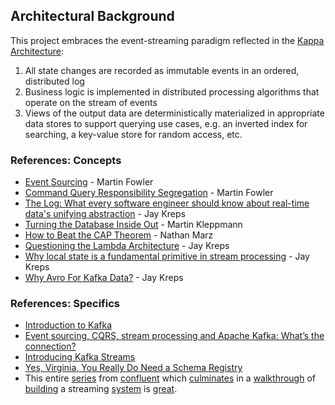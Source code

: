 ## Architectural Background

This project embraces the event-streaming paradigm reflected in the [Kappa Architecture](www.kappa-architecture.com):

1. All state changes are recorded as immutable events in an ordered, distributed log
1. Business logic is implemented in distributed processing algorithms that operate on the stream of events
1. Views of the output data are deterministically materialized in appropriate data stores to support querying use cases,
e.g. an inverted index for searching, a key-value store for random access, etc.

### References: Concepts

- [Event Sourcing](https://martinfowler.com/eaaDev/EventSourcing.html) - Martin Fowler
- [Command Query Responsibility Segregation](https://martinfowler.com/bliki/CQRS.html) - Martin Fowler
- [The Log: What every software engineer should know about real-time data's unifying abstraction](https://engineering.linkedin.com/distributed-systems/log-what-every-software-engineer-should-know-about-real-time-datas-unifying) - Jay Kreps
- [Turning the Database Inside Out](https://www.youtube.com/watch?v=fU9hR3kiOK0) - Martin Kleppmann
- [How to Beat the CAP Theorem](http://nathanmarz.com/blog/how-to-beat-the-cap-theorem.html) - Nathan Marz
- [Questioning the Lambda Architecture](https://www.oreilly.com/ideas/questioning-the-lambda-architecture) - Jay Kreps
- [Why local state is a fundamental primitive in stream processing](https://www.oreilly.com/ideas/why-local-state-is-a-fundamental-primitive-in-stream-processing) - Jay Kreps
- [Why Avro For Kafka Data?](https://www.confluent.io/blog/avro-kafka-data/) - Jay Kreps

### References: Specifics

- [Introduction to Kafka](https://kafka.apache.org/intro)
- [Event sourcing, CQRS, stream processing and Apache Kafka: What’s the connection?](https://www.confluent.io/blog/event-sourcing-cqrs-stream-processing-apache-kafka-whats-connection/)
- [Introducing Kafka Streams](https://www.confluent.io/blog/introducing-kafka-streams-stream-processing-made-simple/)
- [Yes, Virginia, You Really Do Need a Schema Registry](https://www.confluent.io/blog/schema-registry-kafka-stream-processing-yes-virginia-you-really-need-one/)
- This entire [series](https://www.confluent.io/blog/data-dichotomy-rethinking-the-way-we-treat-data-and-services/)
from [confluent](https://www.confluent.io/blog/build-services-backbone-events/)
which [culminates](https://www.confluent.io/blog/apache-kafka-for-service-architectures/)
in a [walkthrough](https://www.confluent.io/blog/chain-services-exactly-guarantees/)
of [building](https://www.confluent.io/blog/messaging-single-source-truth/)
a streaming [system](https://www.confluent.io/blog/leveraging-power-database-unbundled/)
is [great](https://www.confluent.io/blog/building-a-microservices-ecosystem-with-kafka-streams-and-ksql/).
